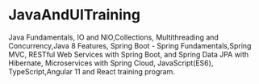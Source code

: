 # JavaAndUITraining
Java Fundamentals, IO and NIO,Collections, Multithreading and Concurrency,Java 8 Features, Spring Boot - Spring Fundamentals,Spring MVC, RESTful Web Services with Spring Boot, and Spring Data JPA with Hibernate, Microservices with Spring Cloud, JavaScript(ES6), TypeScript,Angular 11 and React training program.
